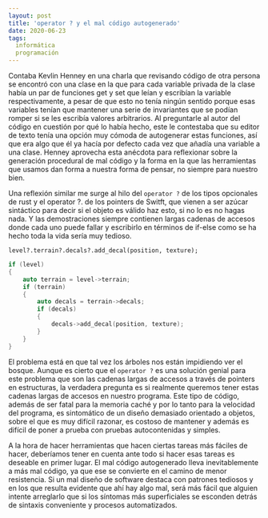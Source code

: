 ```yaml
---
layout: post
title: 'operator ? y el mal código autogenerado'
date: 2020-06-23
tags:
  informática
  programación
---
```

Contaba Kevlin Henney en una charla que revisando código de otra persona se encontró con una clase en la que para cada variable privada de la clase había un par de funciones get y set que leían y escribían la variable respectivamente, a pesar de que esto no tenía ningún sentido porque esas variables tenían que mantener una serie de invariantes que se podían romper si se les escribía valores arbitrarios. Al preguntarle al autor del código en cuestión por qué lo había hecho, este le contestaba que su editor de texto tenía una opción muy cómoda de autogenerar estas funciones, así que era algo que él ya hacía por defecto cada vez que añadía una variable a una clase. Henney aprovecha esta anécdota para reflexionar sobre la generación procedural de mal código y la forma en la que las herramientas que usamos dan forma a nuestra forma de pensar, no siempre para nuestro bien.

Una reflexión similar me surge al hilo del `operator ?` de los tipos opcionales de rust y el operator ?. de los pointers de Switft, que vienen a ser azúcar sintáctico para decir si el objeto es válido haz esto, si no lo es no hagas nada. Y las demostraciones siempre contienen largas cadenas de accesos donde cada uno puede fallar y escribirlo en términos de if-else como se ha hecho toda la vida sería muy tedioso.

`level?.terrain?.decals?.add_decal(position, texture);`

```cpp
if (level)
{
	auto terrain = level->terrain;
	if (terrain)
	{
		auto decals = terrain->decals;
		if (decals)
		{
			decals->add_decal(position, texture);
		}
	}
}
```

El problema está en que tal vez los árboles nos están impidiendo ver el bosque. Aunque es cierto que el `operator ?` es una solución genial para este problema que son las cadenas largas de accesos a través de pointers en estructuras, la verdadera pregunta es si realmente queremos tener estas cadenas largas de accesos en nuestro programa. Este tipo de código, además de ser fatal para la memoria caché y por lo tanto para la velocidad del programa, es sintomático de un diseño demasiado orientado a objetos, sobre el que es muy difícil razonar, es costoso de mantener y además es difícil de poner a prueba con pruebas autocontenidas y simples.

A la hora de hacer herramientas que hacen ciertas tareas más fáciles de hacer, deberíamos tener en cuenta ante todo si hacer esas tareas es deseable en primer lugar. El mal código autogenerado lleva inevitablemente a más mal código, ya que ese se convierte en el camino de menor resistencia. Si un mal diseño de software destaca con patrones tediosos y en los que resulta evidente que ahí hay algo mal, será más fácil que alguien intente arreglarlo que si los síntomas más superficiales se esconden detrás de sintaxis conveniente y procesos automatizados.
